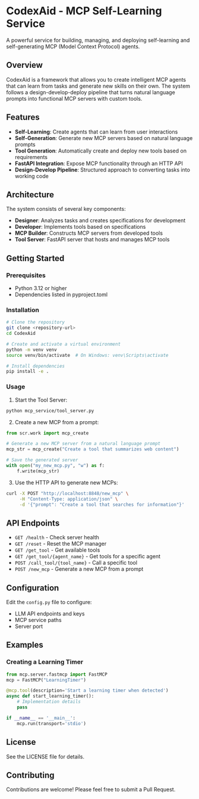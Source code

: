 # CodexAid - MCP Self-Learning Service

A powerful service for building, managing, and deploying self-learning and self-generating MCP (Model Context Protocol) agents.

## Overview

CodexAid is a framework that allows you to create intelligent MCP agents that can learn from tasks and generate new skills on their own. The system follows a design-develop-deploy pipeline that turns natural language prompts into functional MCP servers with custom tools.

## Features

- **Self-Learning**: Create agents that can learn from user interactions
- **Self-Generation**: Generate new MCP servers based on natural language prompts
- **Tool Generation**: Automatically create and deploy new tools based on requirements
- **FastAPI Integration**: Expose MCP functionality through an HTTP API
- **Design-Develop Pipeline**: Structured approach to converting tasks into working code

## Architecture

The system consists of several key components:

- **Designer**: Analyzes tasks and creates specifications for development
- **Developer**: Implements tools based on specifications
- **MCP Builder**: Constructs MCP servers from developed tools
- **Tool Server**: FastAPI server that hosts and manages MCP tools

## Getting Started

### Prerequisites

- Python 3.12 or higher
- Dependencies listed in pyproject.toml

### Installation

```bash
# Clone the repository
git clone <repository-url>
cd CodexAid

# Create and activate a virtual environment
python -m venv venv
source venv/bin/activate  # On Windows: venv\Scripts\activate

# Install dependencies
pip install -e .
```

### Usage

1. Start the Tool Server:

```bash
python mcp_service/tool_server.py
```

2. Create a new MCP from a prompt:

```python
from scr.work import mcp_create

# Generate a new MCP server from a natural language prompt
mcp_str = mcp_create("Create a tool that summarizes web content")

# Save the generated server
with open("my_new_mcp.py", "w") as f:
    f.write(mcp_str)
```

3. Use the HTTP API to generate new MCPs:

```bash
curl -X POST "http://localhost:8848/new_mcp" \
     -H "Content-Type: application/json" \
     -d '{"prompt": "Create a tool that searches for information"}'
```

## API Endpoints

- `GET /health` - Check server health
- `GET /reset` - Reset the MCP manager
- `GET /get_tool` - Get available tools
- `GET /get_tool/{agent_name}` - Get tools for a specific agent
- `POST /call_tool/{tool_name}` - Call a specific tool
- `POST /new_mcp` - Generate a new MCP from a prompt

## Configuration

Edit the `config.py` file to configure:

- LLM API endpoints and keys
- MCP service paths
- Server port

## Examples

### Creating a Learning Timer

```python
from mcp.server.fastmcp import FastMCP
mcp = FastMCP("LearningTimer")

@mcp.tool(description='Start a learning timer when detected')
async def start_learning_timer():
    # Implementation details
    pass

if __name__ == '__main__':
    mcp.run(transport='stdio')
```

## License

See the LICENSE file for details.

## Contributing

Contributions are welcome! Please feel free to submit a Pull Request.
